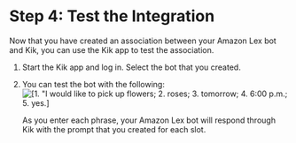 # Step 4: Test the Integration<a name="kik-bot-assoc-test"></a>

Now that you have created an association between your Amazon Lex bot and Kik, you can use the Kik app to test the association\.

1. Start the Kik app and log in\. Select the bot that you created\.

1. You can test the bot with the following:  
![\[1. "I would like to pick up flowers; 2. roses; 3. tomorrow; 4. 6:00
                            p.m.; 5. yes.\]](http://docs.aws.amazon.com/lex/latest/dg/images/kik-20.png)

   As you enter each phrase, your Amazon Lex bot will respond through Kik with the prompt that you created for each slot\.